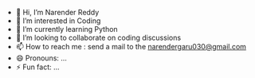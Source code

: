 - 👋 Hi, I’m Narender Reddy
- 👀 I’m interested in Coding
- 🌱 I’m currently learning Python
- 💞️ I’m looking to collaborate on coding discussions
- 📫 How to reach me : send a mail to the narendergaru030@gmail.com
- 😄 Pronouns: ...
- ⚡ Fun fact: ...

<!---
P-Narender-Reddy-21/P-Narender-Reddy-21 is a ✨ special ✨ repository because its `README.md` (this file) appears on your GitHub profile.
You can click the Preview link to take a look at your changes.
--->
